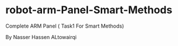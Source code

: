 # robot-arm-Panel-Smart-Methods
Complete ARM Panel ( Task1 For Smart Methods)

By Nasser Hassen ALtowairqi
